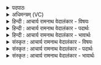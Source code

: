 <details><summary>पदपाठः</summary>

उ꣣रुव्य꣡च꣢से। उ꣣रु। व्य꣡च꣣से। म꣣हि꣡ने꣢। सु꣣वृक्ति꣢म्। सु꣣। वृक्ति꣢म्। इ꣡न्द्रा꣢꣯य। ब्र꣡ह्म꣢꣯। ज꣣नयन्त। वि꣡प्राः꣢꣯। वि। प्राः꣣। त꣡स्य꣢꣯। व्र꣣ता꣡नि꣢। न। मि꣣नन्ति। धी꣡राः꣢꣯। १७९४।
</details>

<details><summary>अधिमन्त्रम् (VC)</summary>

- इन्द्रः
- वसिष्ठो मैत्रावरुणिः
- विराडनुष्टुप्
- गान्धारः
</details>

<details><summary>हिन्दी : आचार्य रामनाथ वेदालंकार - विषयः</summary>

अगले मन्त्र में फिर परमात्मा और आचार्य का विषय कहा गया है।
</details>

<details><summary>हिन्दी : आचार्य रामनाथ वेदालंकार - पदार्थः</summary>

पदार्थान्वयभाषाः -  (उरुव्यचसे) विद्या आदि में बहुत व्याप्तिवाले (महिने) महान् (इन्द्राय) परमात्मा वा आचार्य के लिए अर्थात् उनकी प्रसन्नता के लिए (विप्राः) विद्वान् जन (सुवृक्त्तिम्) उत्तम क्रिया और (ब्रह्म) ज्ञान-सङ्ग्रह (जनयन्त) करते हैं। (धीराः) बुद्धिमान् वे (तस्य) उस परमात्मा वा आचार्य के (व्रतानि) नियमों को (न मिनन्ति) नहीं तोड़ते हैं ॥२॥
</details>

<details><summary>हिन्दी : आचार्य रामनाथ वेदालंकार - भावार्थः</summary>

भावार्थभाषाः -  बुद्धिमान् मनुष्यों को चाहिए कि वे परमात्मा और आचार्य से निर्धारित नियमों का सदैव पालन करें और उसके द्वारा प्रेय मार्ग और श्रेय मार्ग में अपनी उन्नति करें ॥२॥
</details>

<details><summary>संस्कृत : आचार्य रामनाथ वेदालंकार - विषयः</summary>

अथ पुनरपि परमात्मन आचार्यस्य च विषय उच्यते।
</details>

<details><summary>संस्कृत : आचार्य रामनाथ वेदालंकार - पदार्थः</summary>

पदार्थान्वयभाषाः -  (उरुव्यचसे) विद्यादिषु बहुव्याप्तये (महिने) महते (इन्द्राय) परमात्मने आचार्याय च,तयोः प्रसादायेत्यर्थः (विप्राः) विद्वांसो जनाः (सुवृक्तिम्) शोभनां क्रियाम् (ब्रह्म) ज्ञानसंग्रहं च (जनयन्त) जनयन्ति। (धीराः) प्रज्ञावन्तः ते (तस्य) इन्द्रस्य परमात्मनः आचार्यस्य वा (व्रतानि) नियमान् (न मिनन्ति) न भञ्जन्ति ॥२॥२
</details>

<details><summary>संस्कृत : आचार्य रामनाथ वेदालंकार - भावार्थः</summary>

भावार्थभाषाः -  बुद्धिमद्भिर्जनैः परमात्मनाऽऽचार्येण च निर्धारिता नियमाः सदैव पालनीयास्तद्द्वारा च प्रेयोमार्गे श्रेयोमार्गे च स्वोन्नतिर्विधेया ॥२॥
</details>